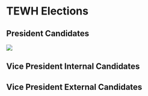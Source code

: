 # TEWH Elections
## President Candidates

[![](https://res.cloudinary.com/marcomontalbano/image/upload/v1617737499/video_to_markdown/images/youtube--WEcx6IOqV84-c05b58ac6eb4c4700831b2b3070cd403.jpg)](https://youtu.be/WEcx6IOqV84 "")

## Vice President Internal Candidates


## Vice President External Candidates


